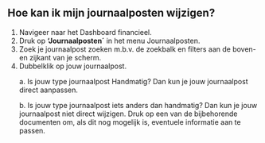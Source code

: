 ## Hoe kan ik mijn journaalposten wijzigen?
1.	Navigeer naar het Dashboard financieel. 
2.	Druk op **‘Journaalposten´** in het menu Journaalposten.
3.	Zoek je journaalpost zoeken m.b.v. de zoekbalk en filters aan de boven- en zijkant van je scherm.
4.	Dubbelklik op jouw journaalpost. <p>
a.	Is jouw type journaalpost Handmatig? Dan kun je jouw journaalpost direct aanpassen. <p>
b.	Is jouw type journaalpost iets anders dan handmatig? Dan kun je jouw journaalpost niet direct wijzigen. Druk op een van de bijbehorende documenten om, als dit nog mogelijk is, eventuele informatie aan te passen. 

